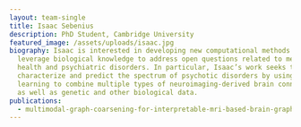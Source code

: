 ```yaml
---
layout: team-single
title: Isaac Sebenius
description: PhD Student, Cambridge University
featured_image: /assets/uploads/isaac.jpg
biography: Isaac is interested in developing new computational methods that
  leverage biological knowledge to address open questions related to mental
  health and psychiatric disorders. In particular, Isaac’s work seeks to
  characterize and predict the spectrum of psychotic disorders by using machine
  learning to combine multiple types of neuroimaging-derived brain connectivity
  as well as genetic and other biological data.
publications:
  - multimodal-graph-coarsening-for-interpretable-mri-based-brain-graph-neural-network
---
```

